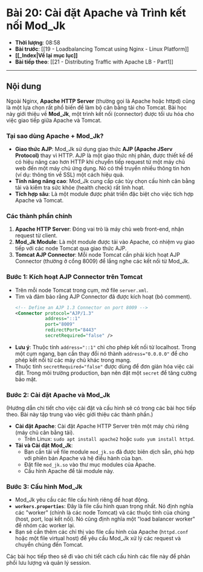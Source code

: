 # Bài 20: Cài đặt Apache và Trình kết nối Mod_Jk

- **Thời lượng**: 08:58
- **Bài trước**: [[19 - Loadbalancing Tomcat using Nginx - Linux Platform]]
- **[[_Index|Về lại mục lục]]**
- **Bài tiếp theo**: [[21 - Distributing Traffic with Apache LB - Part1]]

---

## Nội dung

Ngoài Nginx, **Apache HTTP Server** (thường gọi là Apache hoặc httpd) cũng là một lựa chọn rất phổ biến để làm bộ cân bằng tải cho Tomcat. Bài học này giới thiệu về **Mod_Jk**, một trình kết nối (connector) được tối ưu hóa cho việc giao tiếp giữa Apache và Tomcat.

### Tại sao dùng Apache + Mod_Jk?

-   **Giao thức AJP**: Mod_Jk sử dụng giao thức **AJP (Apache JServ Protocol)** thay vì HTTP. AJP là một giao thức nhị phân, được thiết kế để có hiệu năng cao hơn HTTP khi chuyển tiếp request từ một máy chủ web đến một máy chủ ứng dụng. Nó có thể truyền nhiều thông tin hơn (ví dụ: thông tin về SSL) một cách hiệu quả.
-   **Tính năng nâng cao**: Mod_Jk cung cấp các tùy chọn cấu hình cân bằng tải và kiểm tra sức khỏe (health check) rất linh hoạt.
-   **Tích hợp sâu**: Là một module được phát triển đặc biệt cho việc tích hợp Apache và Tomcat.

### Các thành phần chính

1.  **Apache HTTP Server**: Đóng vai trò là máy chủ web front-end, nhận request từ client.
2.  **Mod_Jk Module**: Là một module được tải vào Apache, có nhiệm vụ giao tiếp với các node Tomcat qua giao thức AJP.
3.  **Tomcat AJP Connector**: Mỗi node Tomcat cần phải kích hoạt AJP Connector (thường ở cổng 8009) để lắng nghe các kết nối từ Mod_Jk.

### Bước 1: Kích hoạt AJP Connector trên Tomcat

-   Trên mỗi node Tomcat trong cụm, mở file `server.xml`.
-   Tìm và đảm bảo rằng AJP Connector đã được kích hoạt (bỏ comment).
    ```xml
    <!-- Define an AJP 1.3 Connector on port 8009 -->
    <Connector protocol="AJP/1.3"
               address="::1"
               port="8009"
               redirectPort="8443"
               secretRequired="false" /> 
    ```
-   **Lưu ý**: Thuộc tính `address="::1"` chỉ cho phép kết nối từ localhost. Trong một cụm ngang, bạn cần thay đổi nó thành `address="0.0.0.0"` để cho phép kết nối từ các máy chủ khác trong mạng.
-   Thuộc tính `secretRequired="false"` được dùng để đơn giản hóa việc cài đặt. Trong môi trường production, bạn nên đặt một `secret` để tăng cường bảo mật.

### Bước 2: Cài đặt Apache và Mod_Jk

(Hướng dẫn chi tiết cho việc cài đặt và cấu hình sẽ có trong các bài học tiếp theo. Bài này tập trung vào việc giới thiệu các thành phần.)

-   **Cài đặt Apache**: Cài đặt Apache HTTP Server trên một máy chủ riêng (máy chủ cân bằng tải).
    -   Trên Linux: `sudo apt install apache2` hoặc `sudo yum install httpd`.
-   **Tải và Cài đặt Mod_Jk**:
    -   Bạn cần tải về file module `mod_jk.so` đã được biên dịch sẵn, phù hợp với phiên bản Apache và hệ điều hành của bạn.
    -   Đặt file `mod_jk.so` vào thư mục modules của Apache.
    -   Cấu hình Apache để tải module này.

### Bước 3: Cấu hình Mod_Jk

-   Mod_Jk yêu cầu các file cấu hình riêng để hoạt động.
-   **`workers.properties`**: Đây là file cấu hình quan trọng nhất. Nó định nghĩa các "worker" (chính là các node Tomcat) và các thuộc tính của chúng (host, port, loại kết nối). Nó cũng định nghĩa một "load balancer worker" để nhóm các worker lại.
-   Bạn sẽ cần thêm các chỉ thị vào file cấu hình của Apache (`httpd.conf` hoặc một file virtual host) để yêu cầu Mod_Jk xử lý các request và chuyển chúng đến Tomcat.

Các bài học tiếp theo sẽ đi vào chi tiết cách cấu hình các file này để phân phối lưu lượng và quản lý session.
